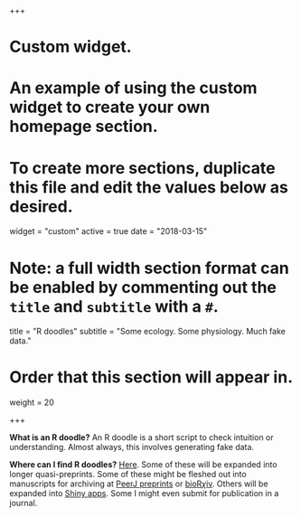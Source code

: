 +++
# Custom widget.
# An example of using the custom widget to create your own homepage section.
# To create more sections, duplicate this file and edit the values below as desired.
widget = "custom"
active = true
date = "2018-03-15"

# Note: a full width section format can be enabled by commenting out the `title` and `subtitle` with a `#`.
title = "R doodles"
subtitle = "Some ecology. Some physiology. Much fake data."

# Order that this section will appear in.
weight = 20

+++

**What is an R doodle?** An R doodle is a short script to check intuition or understanding. Almost always, this involves generating fake data.

**Where can I find R doodles?** [Here](https://rdoodles.rbind.io). Some of these will be expanded into longer quasi-preprints. Some of these might be fleshed out into manuscripts for archiving at [PeerJ preprints](https://peerj.com/preprints/) or [bioR$\chi$iv](https://www.biorxiv.org). Others will be expanded into [Shiny apps](https://shiny.rstudio.com/gallery/). Some I might even submit for publication in a journal.
